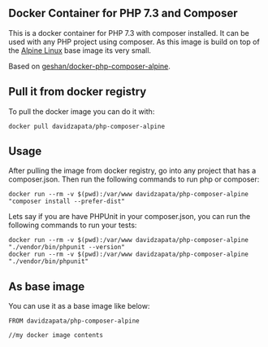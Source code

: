 ## Docker Container for PHP 7.3 and Composer

This is a docker container for PHP 7.3 with composer installed. It can be used with
any PHP project using composer. As this image is build on top of the
[Alpine Linux](http://www.alpinelinux.org/) base image its very small.

Based on [geshan/docker-php-composer-alpine](https://github.com/geshan/docker-php-composer-alpine).

## Pull it from docker registry

To pull the docker image you can do it with:

```
docker pull davidzapata/php-composer-alpine
```

## Usage

After pulling the image from docker registry, go into any project that has a composer.json.
Then run the following commands to run php or composer:

```
docker run --rm -v $(pwd):/var/www davidzapata/php-composer-alpine "composer install --prefer-dist"
```
Lets say if you are have PHPUnit in your composer.json, you can run the following commands
to run your tests:

```
docker run --rm -v $(pwd):/var/www davidzapata/php-composer-alpine "./vendor/bin/phpunit --version"
docker run --rm -v $(pwd):/var/www davidzapata/php-composer-alpine "./vendor/bin/phpunit"
```

## As base image

You can use it as a base image like below:

```
FROM davidzapata/php-composer-alpine

//my docker image contents
```